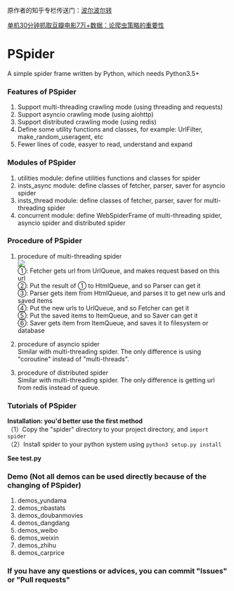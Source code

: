 原作者的知乎专栏传送门：[波尔波尔转](https://zhuanlan.zhihu.com/pythoner)

[单机30分钟抓取豆瓣电影7万+数据：论爬虫策略的重要性](https://zhuanlan.zhihu.com/p/24035574)

# PSpider

A simple spider frame written by Python, which needs Python3.5+

### Features of PSpider
1. Support multi-threading crawling mode (using threading and requests)
2. Support asyncio crawling mode (using aiohttp)
3. Support distributed crawling mode (using redis)
4. Define some utility functions and classes, for example: UrlFilter, make_random_useragent, etc
5. Fewer lines of code, easyer to read, understand and expand

### Modules of PSpider
1. utilities module: define utilities functions and classes for spider
2. insts_async module: define classes of fetcher, parser, saver for asyncio spider
3. insts_thread module: define classes of fetcher, parser, saver for multi-threading spider
4. concurrent module: define WebSpiderFrame of multi-threading spider, asyncio spider and distributed spider

### Procedure of PSpider
1. procedure of multi-threading spider  
![](otherfiles/threads.png)  
①: Fetcher gets url from UrlQueue, and makes request based on this url  
②: Put the result of ① to HtmlQueue, and so Parser can get it  
③: Parser gets item from HtmlQueue, and parses it to get new urls and saved items  
④: Put the new urls to UrlQueue, and so Fetcher can get it  
⑤: Put the saved items to ItemQueue, and so Saver can get it  
⑥: Saver gets item from ItemQueue, and saves it to filesystem or database  

2. procedure of asyncio spider  
Similar with multi-threading spider. The only difference is using "coroutine" instead of "multi-threads".  

3. procedure of distributed spider  
Similar with multi-threading spider. The only difference is getting url from redis instead of queue.  

### Tutorials of PSpider
**Installation: you'd better use the first method**  
（1）Copy the "spider" directory to your project directory, and `import spider`  
（2）Install spider to your python system using `python3 setup.py install`  

**See test.py**  

### Demo (Not all demos can be used directly because of the changing of PSpider)
1. demos_yundama
2. demos_nbastats
3. demos_doubanmovies
4. demos_dangdang
5. demos_weibo
6. demos_weixin
7. demos_zhihu
8. demos_carprice

### If you have any questions or advices, you can commit "Issues" or "Pull requests"

